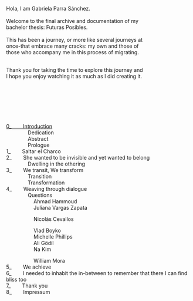 










<span style="--font-scale: 1.8;">Hola, I am Gabriela Parra Sánchez.<br>
 <br>
Welcome to the final archive and documentation of my <br>
bachelor thesis: Futuras Posibles.<br><br>This has been a journey, or more like several journeys at <br>
once-that embrace many cracks: my own and those of <br>
those who accompany me in this process of migrating.<br>

<br>
Thank you for taking the time to explore this journey and <br>
I hope you enjoy watching it as much as I did creating it.</span><br>
<br>
<br>
<br>
<br>
<br>
<br>
<br>
<span style="--font-scale: 1.5;"><a href="https://docs.google.com/presentation/d/1so4H_y344UQeUtAiXguMoMcKxux5Nn_Zv1mV1BI-UEM/edit?usp=sharing" target="_blank">0_</a><span style="--font-scale: 1.5;"><a href="https://docs.google.com/presentation/d/1so4H_y344UQeUtAiXguMoMcKxux5Nn_Zv1mV1BI-UEM/edit?usp=sharing"> &nbsp; &nbsp; &nbsp; &nbsp;Introduction</a><br>
    &nbsp; &nbsp; &nbsp; &nbsp; &nbsp; &nbsp; &nbsp; &nbsp;Dedication<br>  &nbsp; &nbsp; &nbsp; &nbsp; &nbsp; &nbsp; &nbsp; &nbsp;Abstract<br>  &nbsp; &nbsp; &nbsp; &nbsp; &nbsp; &nbsp; &nbsp; &nbsp;Prologue<br><span style="--font-scale: 1.5;">1_</span> &nbsp; &nbsp; &nbsp; &nbsp;Saltar el Charco<br><span style="--font-scale: 1.5;"><span style="--font-scale: 1.5;"><span style="--font-scale: 1.5;">2_</span></span></span> &nbsp; &nbsp; &nbsp; &nbsp;She wanted to be invisible and yet wanted to belong<br>
 <span style="--font-scale: 1.5;"> <span style="--font-scale: 1.5;"> </span></span> &nbsp; &nbsp; &nbsp; &nbsp; &nbsp; &nbsp; &nbsp; &nbsp;Dwelling in the othering<br><span style="--font-scale: 1.5;"><span style="--font-scale: 1.5;"><span style="--font-scale: 1.5;"><span style="--font-scale: 1.5;"><span style="--font-scale: 1.5;">3_<span style="--font-scale: 1.5;"><span style="--font-scale: 1.5;"> &nbsp; &nbsp; &nbsp; &nbsp;</span></span></span></span></span></span></span>We transit, We transform<br> <span style="--font-scale: 1.5;"> </span> &nbsp; &nbsp; &nbsp; &nbsp; &nbsp; &nbsp; &nbsp; &nbsp;Transition<br>   &nbsp; &nbsp; &nbsp; &nbsp; &nbsp; &nbsp; &nbsp; &nbsp;Transformation<br><span style="--font-scale: 1.5;"><span style="--font-scale: 1.5;"><span style="--font-scale: 1.5;"><span style="--font-scale: 1.5;"><span style="--font-scale: 1.5;"><span style="--font-scale: 1.5;"><span style="--font-scale: 1.5;">4_<span style="--font-scale: 1.5;"><span style="--font-scale: 1.5;"> &nbsp; &nbsp; &nbsp; &nbsp;</span></span></span></span></span></span></span></span></span>Weaving through dialogue<br>    &nbsp; &nbsp; &nbsp; &nbsp; &nbsp; &nbsp; &nbsp; &nbsp;Questions<br><span style="--font-scale: 1.5;">    &nbsp; &nbsp; &nbsp; &nbsp; &nbsp; &nbsp; &nbsp; &nbsp; &nbsp; &nbsp;</span>Ahmad Hammoud<br><span style="--font-scale: 1.5;"> <span style="--font-scale: 1.5;"> </span></span> &nbsp; &nbsp; &nbsp; &nbsp; &nbsp; &nbsp; &nbsp; &nbsp; &nbsp; &nbsp;Juliana Vargas Zapata<br>

<span style="--font-scale: 1.5;"> </span> &nbsp; &nbsp; &nbsp; &nbsp; &nbsp; &nbsp; &nbsp; &nbsp; &nbsp; &nbsp;Nicolás Cevallos<br>

  &nbsp; &nbsp; &nbsp; &nbsp; &nbsp; &nbsp; &nbsp; &nbsp; &nbsp; &nbsp;Vlad Boyko<br><span style="--font-scale: 1.5;"> </span> &nbsp; &nbsp; &nbsp; &nbsp; &nbsp; &nbsp; &nbsp; &nbsp; &nbsp; &nbsp;Michelle Phillips<br><span style="--font-scale: 1.5;"> </span> &nbsp; &nbsp; &nbsp; &nbsp; &nbsp; &nbsp; &nbsp; &nbsp; &nbsp; &nbsp;Ali Gödil<br>  &nbsp; &nbsp; &nbsp; &nbsp; &nbsp; &nbsp; &nbsp; &nbsp; &nbsp; &nbsp;Na Kim<br>

  &nbsp; &nbsp; &nbsp; &nbsp; &nbsp; &nbsp; &nbsp; &nbsp; &nbsp; &nbsp;William Mora</span><br>
</span><span style="--font-scale: 1.5;"> <span style="--font-scale: 1.5;">5_</span><span style="--font-scale: 1.5;"><span style="--font-scale: 1.5;"><span style="--font-scale: 1.5;"><span style="--font-scale: 1.5;"><span style="--font-scale: 1.5;"><span style="--font-scale: 1.5;"><span style="--font-scale: 1.5;"><span style="--font-scale: 1.5;"><span style="--font-scale: 1.5;"><span style="--font-scale: 1.5;"><span style="--font-scale: 1.5;"> &nbsp; &nbsp; &nbsp; &nbsp;</span></span></span></span></span></span></span></span></span></span></span>We achieve<br> 6_<span style="--font-scale: 1.5;"><span style="--font-scale: 1.5;"><span style="--font-scale: 1.5;"><span style="--font-scale: 1.5;"><span style="--font-scale: 1.5;"><span style="--font-scale: 1.5;"><span style="--font-scale: 1.5;"><span style="--font-scale: 1.5;"><span style="--font-scale: 1.5;"><span style="--font-scale: 1.5;"><span style="--font-scale: 1.5;"><span style="--font-scale: 1.5;"> &nbsp; &nbsp; &nbsp; &nbsp;</span></span></span></span></span></span></span></span></span></span></span></span>I needed to inhabit the in-between to remember that there I can find bliss too<br>
7_<span style="--font-scale: 1.5;"><span style="--font-scale: 1.5;"><span style="--font-scale: 1.5;"><span style="--font-scale: 1.5;"><span style="--font-scale: 1.5;"><span style="--font-scale: 1.5;"><span style="--font-scale: 1.5;"><span style="--font-scale: 1.5;"><span style="--font-scale: 1.5;"><span style="--font-scale: 1.5;"><span style="--font-scale: 1.5;"><span style="--font-scale: 1.5;"><span style="--font-scale: 1.5;"> &nbsp; &nbsp; &nbsp; &nbsp;</span></span></span></span></span></span></span></span></span></span></span></span></span>Thank you<br><span style="--font-scale: 1.5;">8_<span style="--font-scale: 1.5;"><span style="--font-scale: 1.5;"><span style="--font-scale: 1.5;"><span style="--font-scale: 1.5;"><span style="--font-scale: 1.5;"><span style="--font-scale: 1.5;"><span style="--font-scale: 1.5;"><span style="--font-scale: 1.5;"><span style="--font-scale: 1.5;"><span style="--font-scale: 1.5;"><span style="--font-scale: 1.5;"><span style="--font-scale: 1.5;"><span style="--font-scale: 1.5;"> &nbsp; &nbsp; &nbsp; &nbsp;</span></span></span></span></span></span></span></span></span></span></span></span></span></span>Impressum</span><br>

